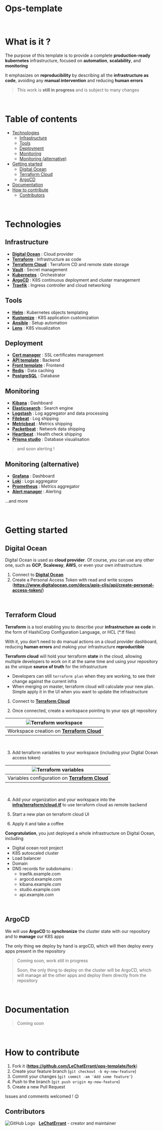 # Ops-template

&nbsp;

# What is it ?

The purpose of this template is to provide a complete **production-ready** **kubernetes** infrastructure, focused on **automation**, **scalability**, and **monitoring**

It emphasizes on **reproducibility** by describing all the **infrastructure as code**, avoiding any **manual intervention** and reducing **human errors**

> This work is **still in progress** and is subject to many changes

&nbsp;

<!-- START doctoc generated TOC please keep comment here to allow auto update -->
<!-- DON'T EDIT THIS SECTION, INSTEAD RE-RUN doctoc TO UPDATE -->
# Table of contents

- [Technologies](#technologies)
  - [Infrastructure](#infrastructure)
  - [Tools](#tools)
  - [Deployment](#deployment)
  - [Monitoring](#monitoring)
  - [Monitoring (alternative)](#monitoring-alternative)
- [Getting started](#getting-started)
  - [Digital Ocean](#digital-ocean)
  - [Terraform Cloud](#terraform-cloud)
  - [ArgoCD](#argocd)
- [Documentation](#documentation)
- [How to contribute](#how-to-contribute)
  - [Contributors](#contributors)

<!-- END doctoc generated TOC please keep comment here to allow auto update -->

&nbsp;

# Technologies

## Infrastructure

- **[Digital Ocean](https://www.digitalocean.com/)** : Cloud provider
- **[Terraform](https://www.terraform.io/)** : Infrastructure as code
- **[Terraform Cloud](https://www.terraform.io/cloud)** : Terraform CD and remote state storage
- **[Vault](https://www.vaultproject.io/)** : Secret management
- **[Kubernetes](https://kubernetes.io/)** : Orchestrator
- **[ArgoCD](https://argoproj.github.io/cd/)** : K8S continuous deployment and cluster management
- **[Traefik](https://traefik.io/)** : Ingress controller and cloud networking

## Tools

- **[Helm](https://helm.sh/)** : Kubernetes objects templating
- **[Kustomize](https://kustomize.io/)** : K8S application customization
- **[Ansible](https://www.ansible.com/)** : Setup automation
- **[Lens](https://k8slens.dev/)** : K8S visualization

## Deployment

- **[Cert manager](https://cert-manager.io/)** : SSL certificates management
- **[API template](https://github.com/LeChatErrant/API-template)** : Backend
- **[Front template](https://github.com/LeChatErrant/front-template)** : Frontend
- **[Redis](https://redis.io/)** : Data caching
- **[PostgreSQL](https://www.postgresql.org/)** : Database

## Monitoring

- **[Kibana](https://www.elastic.co/fr/kibana/)** : Dashboard
- **[Elasticsearch](https://www.elastic.co/fr/)** : Search engine
- **[Logstash](https://www.elastic.co/fr/logstash/)** : Log aggregator and data processing
- **[Filebeat](https://www.elastic.co/fr/beats/filebeat)** : Log shipping
- **[Metricbeat](https://www.elastic.co/fr/beats/metricbeat)** : Metrics shipping
- **[Packetbeat](https://www.elastic.co/fr/beats/packetbeat)** : Network data shipping
- **[Heartbeat](https://www.elastic.co/fr/beats/heartbeat)** : Health check shipping
- **[Prisma studio](https://www.prisma.io/studio)** : Database visualisation
> and soon alerting !

## Monitoring (alternative)

- **[Grafana](https://grafana.com/)** : Dashboard
- **[Loki](https://grafana.com/oss/loki/)** : Logs aggregator
- **[Prometheus](https://prometheus.io/)** : Metrics aggregator
- **[Alert manager](https://prometheus.io/docs/alerting/latest/alertmanager/)** : Alerting

...and more

&nbsp;

# Getting started

## Digital Ocean

Digital Ocean is used as **cloud provider**. Of course, you can use any other one, such as **GCP**, **Scaleway**, **AWS**, or even your own infrastructure.

1. Connect to **[Digital Ocean](https://www.digitalocean.com/)**
2. Create a Personal Access Token with read and write scopes (**https://www.digitalocean.com/docs/apis-clis/api/create-personal-access-token/**)

&nbsp;

## Terraform Cloud

**Terraform** is a tool enabling you to describe your **infrastructure as code** in the form of HashiCorp Configuration Language, or HCL (*.tf files)

With it, you don't need to do manual actions on a cloud provider dashboard, reducing **human errors** and making your infrastructure **reproductible**

**Terraform cloud** will hold your terraform **state** in the cloud, allowing multiple developers to work on it at the same time and using your repository as the unique **source of truth** for the infrastructure
- Developers can still `terraform plan` when they are working, to see their change against the current infra
- When merging on master, terraform cloud will calculate your new plan. Simple apply it in the UI when you want to update the infrastructure

1. Connect to **[Terraform Cloud](https://www.terraform.io/cloud)**

2. Once connected, create a workspace pointing to your ops git repository

| ![Terraform workspace](.github/assets/terraform-workspace.png) |
|---|
| Workspace creation on **[Terraform Cloud](https://www.terraform.io/cloud)** |

&nbsp;
&nbsp;

3. Add terraform variables to your workspace (including your Digital Ocean access token)

| ![Terraform variables](.github/assets/terraform-variables.png) |
|---|
| Variables configuration on **[Terraform Cloud](https://www.terraform.io/cloud)** |

&nbsp;
&nbsp;

4. Add your organization and your workspace into the **[infra/terraform/cloud.tf](https://github.com/LeChatErrant/ops-template/blob/master/infra/terraform/cloud.tf)** to use terraform cloud as remote backend

5. Start a new plan on terraform cloud UI

6. Apply it and take a coffee

**Congratulation**, you just deployed a whole infrastructure on Digital Ocean, including
 - Digital ocean root project
 - K8S autoscaled cluster
 - Load balancer
 - Domain
 - DNS records for subdomains :
   - traefik.example.com
   - argocd.example.com
   - kibana.example.com
   - studio.example.com
   - api.example.com

&nbsp;

## ArgoCD

We will use **ArgoCD** to **synchronize** the cluster state with our repository and to **manage** our K8S apps

The only thing we deploy by hand is argoCD, which will then deploy every apps present in the repository

> Coming soon, work still in progress
> 
> Soon, the only thing to deploy on the cluster will be ArgoCD, which will manage all the other apps and deploy them directly from the repository

&nbsp;

# Documentation

> Coming soon

&nbsp;

# How to contribute

1. Fork it (**<https://github.com/LeChatErrant/ops-template/fork>**)
2. Create your feature branch (`git checkout -b my-new-feature`)
3. Commit your changes (`git commit -am 'Add some feature'`)
4. Push to the branch (`git push origin my-new-feature`)
5. Create a new Pull Request

Issues and comments welcomed ! :wink:

## Contributors

![GitHub Logo](https://github.com/LeChatErrant.png?size=30) &nbsp; **[LeChatErrant](https://github.com/LeChatErrant)** - creator and maintainer
